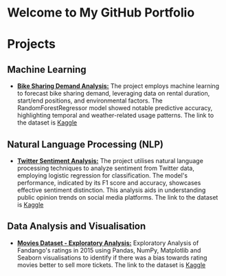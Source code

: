 # Welcome to My GitHub Portfolio

# Projects

## Machine Learning
- [**Bike Sharing Demand Analysis:**](https://github.com/HypothesisTester/Kaggle-ML-Notebooks/blob/main/bike-sharing/notebooks/bike-sharing.ipynb) The project employs machine learning to forecast bike sharing demand, leveraging data on rental duration, start/end positions, and environmental factors. The RandomForestRegressor model showed notable predictive accuracy, highlighting temporal and weather-related usage patterns. The link to the dataset is [Kaggle](https://www.kaggle.com/datasets/lakshmi25npathi/bike-sharing-dataset)

## Natural Language Processing (NLP)
- [**Twitter Sentiment Analysis:**](https://github.com/HypothesisTester/Kaggle-ML-Notebooks/blob/main/Twitter-Sentiment-Analysis/notebooks/Twitter_Sentiment_Analysis.ipynb) The project utilises natural language processing techniques to analyze sentiment from Twitter data, employing logistic regression for classification. The model's performance, indicated by its F1 score and accuracy, showcases effective sentiment distinction. This analysis aids in understanding public opinion trends on social media platforms. The link to the dataset is [Kaggle](https://www.kaggle.com/datasets/mayurdalvi/twitter-sentiments-analysis-nlp)

## Data Analysis and Visualisation
- [**Movies Dataset - Exploratory Analysis:**](https://github.com/HypothesisTester/Kaggle-ML-Notebooks/blob/main/fandango-eda/notebooks/Fandango_EDA.ipynb) Exploratory Analysis of Fandango's ratings in 2015 using Pandas, NumPy, Matplotlib and Seaborn visualisations to identify if there was a bias towards rating movies better to sell more tickets. The link to the dataset is [Kaggle](https://www.kaggle.com/datasets/ahmedmohameddawoud/fandango-rating-discrepancy)
